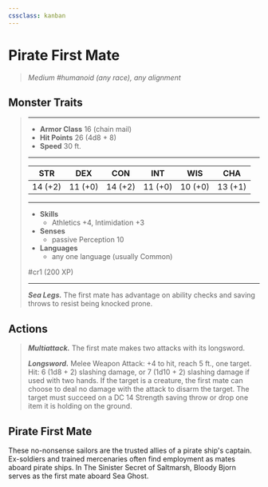 ```yaml
---
cssclass: kanban
---
```


# Pirate First Mate
>*Medium #humanoid (any race), any alignment*
## Monster Traits
>___
>- **Armor Class** 16 (chain mail)
>- **Hit Points** 26 (4d8 + 8)
>- **Speed** 30 ft.
>___
>|STR|DEX|CON|INT|WIS|CHA|
>|:---:|:---:|:---:|:---:|:---:|:---:|
>|14 (+2)|11 (+0)|14 (+2)|11 (+0)|10 (+0)|13 (+1)|
>___
>- **Skills**
>	 - Athletics +4, Intimidation +3
>- **Senses**
>	 - passive Perception 10
>- **Languages**
>	 - any one language (usually Common)
>
> #cr1 (200 XP)
>___
>***Sea Legs.*** The first mate has advantage on ability checks and saving throws to resist being knocked prone.  
>
## Actions
>***Multiattack.*** The first mate makes two attacks with its longsword.  
>
>***Longsword.*** Melee Weapon Attack: +4 to hit, reach 5 ft., one target. Hit: 6 (1d8 + 2) slashing damage, or 7 (1d10 + 2) slashing damage if used with two hands. If the target is a creature, the first mate can choose to deal no damage with the attack to disarm the target. The target must succeed on a DC 14 Strength saving throw or drop one item it is holding on the ground.
## Pirate First Mate
These no-nonsense sailors are the trusted allies of a pirate ship's captain. Ex-soldiers and trained mercenaries often find employment as mates aboard pirate ships. In The Sinister Secret of Saltmarsh, Bloody Bjorn serves as the first mate aboard Sea Ghost.